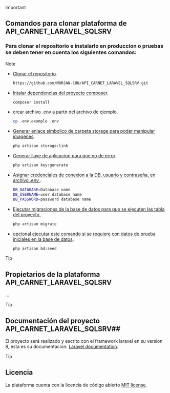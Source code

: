 > [!IMPORTANT]
>
>## Comandos para clonar plataforma de API_CARNET_LARAVEL_SQLSRV ## 
>### Para clonar el repositorio e instalarlo en produccion o pruebas se deben tener en cuenta los siguientes comandos: ###

> [!NOTE]
> - [Clonar el repositorio](#).
>   ```bash
>   https://github.com/MORJAN-CUN/API_CARNET_LARAVEL_SQLSRV.git
>- [Intalar dependencias del proyecto composer](#).
>   ```bash
>   composer install
>- [crear archivo .env a partir del archivo de ejemplo](#).
>   ```bash
>   cp .env.example .env
>- [Generar enlace simbolico de carpeta storage para poder manipular imagenes](#).
>   ```bash
>   php artisan storage:link
>- [Generar llave de aplicacion para que no de error](#).
>   ```bash
>   php artisan key:generate
>- [Asignar credenciales de conexion a la DB, usuario y contraseña, en archivo .env ](#).
>   ```bash
>   DB_DATABASE=Database name  
>   DB_USERNAME=user database name  
>   DB_PASSWORD=password database name
>- [Ejecutar migraciones de la base de datos para que se ejecuten las tabla del proyecto ](#).
>   ```bash
>   php artisan migrate
>- [opcional ejecutar este comando si se requiere con datos de prueba iniciales en la base de datos](#).
>   ```bash
>   php artisan bd:seed

> [!TIP]
>## Propietarios de la plataforma API_CARNET_LARAVEL_SQLSRV ##
> 
> ...

> [!TIP]
> ## Documentación del proyecto API_CARNET_LARAVEL_SQLSRV##
>
> El proyecto será realizado y escrito con el framework laravel en su version 8, esta es su documentación: [Laravel documentation](https://laravel.com/docs/).

> [!TIP]
> ## Licencia ##
>
> La plataforma cuenta con la licencia de código abierto [MIT license](https://opensource.org/licenses/MIT).
